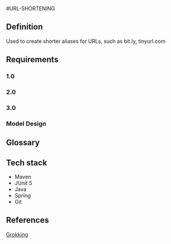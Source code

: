 #URL-SHORTENING

## Definition
Used to create shorter aliases for URLs, such as bit.ly, tinyurl.com

## Requirements
### 1.0
### 2.0
### 3.0
### Model Design
## Glossary
## Tech stack
* Maven
* JUnit 5
* Java
* Spring
* Git
## References
[Grokking]()